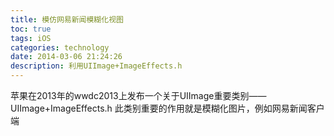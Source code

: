 ```yaml
---
title: 模仿网易新闻模糊化视图
toc: true
tags: iOS
categories: technology
date: 2014-03-06 21:24:26
description: 利用UIImage+ImageEffects.h
---
```

<script>
(function(){
    var bp = document.createElement('script');
    var curProtocol = window.location.protocol.split(':')[0];
    if (curProtocol === 'https') {
        bp.src = 'https://zz.bdstatic.com/linksubmit/push.js';
    }else {
        bp.src = 'http://push.zhanzhang.baidu.com/push.js';
    }
    var s = document.getElementsByTagName("script")[0];
    s.parentNode.insertBefore(bp, s);
})();
</script>

苹果在2013年的wwdc2013上发布一个关于UIImage重要类别—— UIImage+ImageEffects.h
此类别重要的作用就是模糊化图片，例如网易新闻客户端

